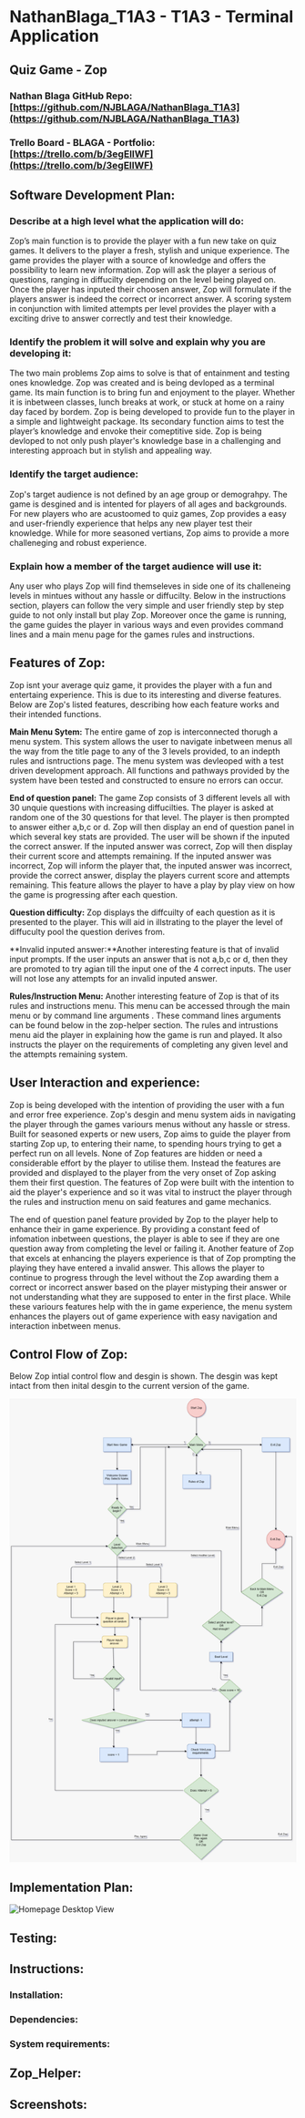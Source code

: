 # **NathanBlaga_T1A3 - T1A3 - Terminal Application**

## **Quiz Game - Zop**

### **Nathan Blaga GitHub Repo:** [https://github.com/NJBLAGA/NathanBlaga_T1A3](https://github.com/NJBLAGA/NathanBlaga_T1A3)

### **Trello Board - BLAGA - Portfolio:** [https://trello.com/b/3egElIWF](https://trello.com/b/3egElIWF)

## **Software Development Plan:**

### **Describe at a high level what the application will do:**

Zop’s main function is to provide the player with a fun new take on quiz games. It delivers to the player a fresh, stylish and unique experience. The game provides the player with a source of knowledge and offers the possibility to learn new information. Zop will ask the player a serious of questions, ranging in diffucilty depending on the level being played on. Once the player has inputed their choosen answer, Zop will formulate if the players answer is indeed the correct or incorrect answer. A scoring system in conjunction with limited attempts per level provides the player with a exciting drive to answer correctly and test their knowledge.

### **Identify the problem it will solve and explain why you are developing it:**

The two main problems Zop aims to solve is that of entainment and testing ones knowledge.
Zop was created and is being devloped as a terminal game. Its main function is to bring fun and enjoyment to the player. Whether it is inbetween classes, lunch breaks at work, or stuck at home on a rainy day faced by bordem. Zop is being developed to provide fun to the player in a simple and lightweight package. Its secondary function aims to test the player’s knowledge and envoke their comeptitive side. Zop is being devloped to not only push player's knowledge base in a challenging and interesting approach but in stylish and appealing way.

### **Identify the target audience:**

Zop's target audience is not defined by an age group or demograhpy. The game is desgined and is intented for players of all ages and backgrounds. For new players who are acustoomed to quiz games, Zop provides a easy and user-friendly experience that helps any new player test their knowledge. While for more seasoned vertians, Zop aims to provide a more challeneging and robust experience.

### **Explain how a member of the target audience will use it:**

Any user who plays Zop will find themseleves in side one of its challeneing levels in mintues without any hassle or diffucilty. Below in the instructions section, players can follow the very simple and user friendly step by step guide to not only install but play Zop. Moreover once the game is running, the game guides the player in various ways and even provides command lines and a main menu page for the games rules and instructions.

## **Features of Zop:**

Zop isnt your average quiz game, it provides the player with a fun and entertaing experience. This is due to its interesting and diverse features. Below are Zop's listed features, describing how each feature works and their intended functions.

**Main Menu Sytem:** The entire game of zop is interconnected thorugh a menu system. This system allows the user to navigate inbetween menus all the way from the title page to any of the 3 levels provided, to an indepth rules and isntructions page. The menu system was devleoped with a test driven development approach. All functions and pathways provided by the system have been tested and constructed to ensure no errors can occur.

**End of question panel:** The game Zop consists of 3 different levels all with 30 unquie questions with increasing diffucilties. The player is asked at random one of the 30 questions for that level. The player is then prompted to answer either a,b,c or d. Zop will then display an end of question panel in which several key stats are provided. The user will be shown if the inputed the correct answer. If the inputed answer was correct, Zop will then display their current score and attempts remaining. If the inputed answer was incorrect, Zop will inform the player that, the inputed answer was incorrect, provide the correct answer, display the players current score and attempts remaining. This feature allows the player to have a play by play view on how the game is progressing after each question.

**Question difficulty:** Zop displays the diffcuilty of each question as it is presented to the player. This will aid in illstrating to the player the level of diffuculty pool the question derives from.

**Invalid inputed answer:**Another interesting feature is that of invalid input prompts.
If the user inputs an answer that is not a,b,c or d, then they are promoted to try agian till the input one of the 4 correct inputs. The user will not lose any attempts for an invalid inputed answer.

**Rules/Instruction Menu:** Another interesting feature of Zop is that of its rules and instructions menu. This menu can be accessed through the main menu or by command line arguments . These command lines arguments can be found below in the zop-helper section. The rules and intrustions menu aid the player in explaining how the game is run and played. It also instructs the player on the requirements of completing any given level and the attempts remaining system.

## **User Interaction and experience:**

Zop is being developed with the intention of providing the user with a fun and error free experience. Zop's desgin and menu system aids in navigating the player through the games variours menus without any hassle or stress. Built for seasoned experts or new users, Zop aims to guide the player from starting Zop up, to entering their name, to spending hours trying to get a perfect run on all levels. None of Zop features are hidden or need a considerable effort by the player to utilise them. Instead the features are provided and displayed to the player from the very onset of Zop asking them their first question. The features of Zop were built with the intention to aid the player's experience and so it was vital to instruct the player through the rules and instruction menu on said features and game mechanics.

The end of question panel feature provided by Zop to the player help to enhance their in game experience. By providing a constant feed of infomation inbetween questions, the player is able to see if they are one question away from completing the level or failing it. Another feature of Zop that excels at enhancing the players experience is that of Zop prompting the playing they have entered a invalid answer. This allows the player to continue to progress through the level without the Zop awarding them a correct or incorrect answer based on the player mistyping their answer or not understanding what they are supposed to enter in the first place. While these variours features help with the in game experience, the menu system enhances the players out of game experience with easy navigation and interaction inbetween menus.

## **Control Flow of Zop:**

Below Zop intial control flow and desgin is shown. The desgin was kept intact from then inital desgin to the current version of the game.

![Control Flow of Zop](./docs/Zop_system_flowchart.jpg)

## **Implementation Plan:**

![Homepage Desktop View](./tre)

## **Testing:**

## **Instructions:**

### **Installation:**

### **Dependencies:**

### **System requirements:**

## **Zop_Helper:**

## **Screenshots:**
